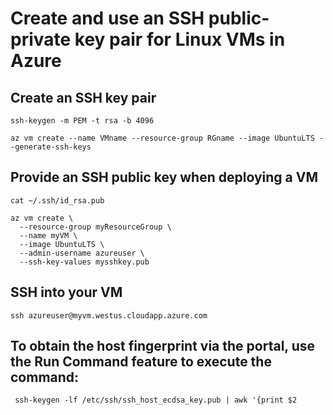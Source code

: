 # Create and use an SSH public-private key pair for Linux VMs in Azure

## Create an SSH key pair
```
ssh-keygen -m PEM -t rsa -b 4096

az vm create --name VMname --resource-group RGname --image UbuntuLTS --generate-ssh-keys

```

## Provide an SSH public key when deploying a VM
```
cat ~/.ssh/id_rsa.pub

az vm create \
  --resource-group myResourceGroup \
  --name myVM \
  --image UbuntuLTS \
  --admin-username azureuser \
  --ssh-key-values mysshkey.pub
```

## SSH into your VM
```
ssh azureuser@myvm.westus.cloudapp.azure.com
```

## To obtain the host fingerprint via the portal, use the Run Command feature to execute the command:
```
 ssh-keygen -lf /etc/ssh/ssh_host_ecdsa_key.pub | awk '{print $2
 ```